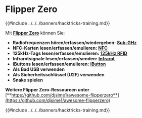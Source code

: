 # Flipper Zero

{{#include ../../../banners/hacktricks-training.md}}

Mit [**Flipper Zero**](https://flipperzero.one/) können Sie:

- **Radiofrequenzen hören/erfassen/wiedergeben:** [**Sub-GHz**](fz-sub-ghz.md)
- **NFC-Karten lesen/erfassen/emulieren:** [**NFC**](fz-nfc.md)
- **125kHz-Tags lesen/erfassen/emulieren:** [**125kHz RFID**](fz-125khz-rfid.md)
- **Infrarotsignale lesen/erfassen/senden:** [**Infrarot**](fz-infrared.md)
- **iButtons lesen/erfassen/emulieren:** [**iButton**](../ibutton.md)
- **Als Bad USB verwenden**
- **Als Sicherheitsschlüssel (U2F) verwenden**
- **Snake spielen**

**Weitere Flipper Zero-Ressourcen unter** [**https://github.com/djsime1/awesome-flipperzero**](https://github.com/djsime1/awesome-flipperzero)

{{#include ../../../banners/hacktricks-training.md}}

